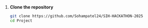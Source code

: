 1. **Clone the repository**
   ```bash
   git clone https://github.com/Sohampatel24/SIH-HACKATHON-2025
   cd Project
   ```
